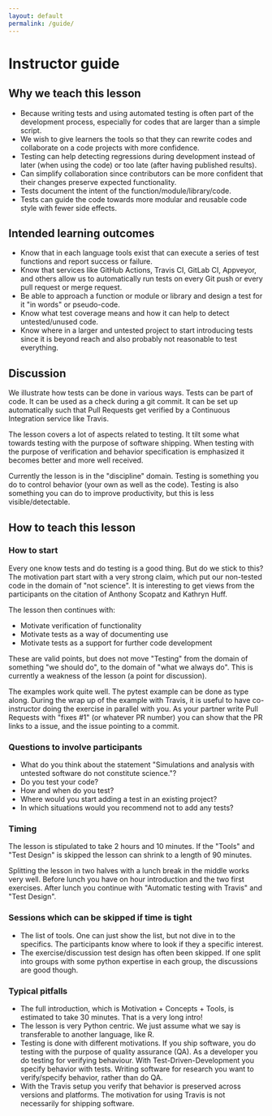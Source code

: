 ```yaml
---
layout: default
permalink: /guide/
---
```


# Instructor guide

## Why we teach this lesson

- Because writing tests and using automated testing is often part
  of the development process, especially for codes that are larger than
  a simple script.
- We wish to give learners the tools so that they can rewrite codes and
  collaborate on a code projects with more confidence.
- Testing can help detecting regressions during development instead of later
  (when using the code) or too late (after having published results).
- Can simplify collaboration since contributors can be more confident that
  their changes preserve expected functionality.
- Tests document the intent of the function/module/library/code.
- Tests can guide the code towards more modular and reusable code style with
  fewer side effects.


## Intended learning outcomes

- Know that in each language tools exist that can execute a series of test functions
  and report success or failure.
- Know that services like GitHub Actions, Travis CI, GitLab CI, Appveyor, and others
  allow us to automatically run tests on every Git push or every pull request or merge request.
- Be able to approach a function or module or library and design a test for it "in words"
  or pseudo-code.
- Know what test coverage means and how it can help to detect untested/unused code.
- Know where in a larger and untested project to start introducing tests since it is beyond
  reach and also probably not reasonable to test everything.


## Discussion

We illustrate how tests can be done in various ways. Tests can be part
of code.  It can be used as a check during a git commit. It can be set
up automatically such that Pull Requests get verified by a Continuous
Integration service like Travis.

The lesson covers a lot of aspects related to testing. It tilt some what
towards testing with the purpose of software shipping. When testing with
the purpose of verification and behavior specification is emphasized it
becomes better and more well received.

Currently the lesson is in the "discipline" domain. Testing is
something you do to control behavior (your own as well as the code). 
Testing is also something you can do to improve productivity, but this 
is less visible/detectable.


## How to teach this lesson

### How to start
Every one know tests and do testing is a good thing. But do we stick to
this? The motivation part start with a very strong claim, which put our
non-tested code in the domain of "not science". It is interesting to get
views from the participants on the citation of Anthony Scopatz and 
Kathryn Huff.

The lesson then continues with:
- Motivate verification of functionality
- Motivate tests as a way of documenting use
- Motivate tests as a support for further code development

These are valid points, but does not move "Testing" from the domain of
something "we should do", to the domain of "what we always do". This is
currently a weakness of the lesson (a point for discussion).

The examples work quite well. The pytest example can be done as type
along. During the wrap up of the example with Travis, it is useful to
have co-instructor doing the exercise in parallel with you. As your
partner write Pull Requests with "fixes #1" (or whatever PR number) you
can show that the PR links to a issue, and the issue pointing to a
commit.


### Questions to involve participants

- What do you think about the statement "Simulations and analysis with
  untested software do not constitute science."?
- Do you test your code?
- How and when do you test?
- Where would you start adding a test in an existing project?
- In which situations would you recommend not to add any tests?


### Timing
The lesson is stipulated to take 2 hours and 10 minutes. If the "Tools"
and "Test Design" is skipped the lesson can shrink to a length of 90
minutes.

Splitting the lesson in two halves with a lunch break in the middle
works very well. Before lunch you have on hour introduction and the two
first exercises. After lunch you continue with "Automatic testing with 
Travis" and "Test Design".

### Sessions which can be skipped if time is tight
* The list of tools. One can just show the list, but not dive in to the
  specifics. The participants know where to look if they a specific
  interest.
* The exercise/discussion test design has often been skipped. If one split into
  groups with some python expertise in each group, the discussions are good though.

### Typical pitfalls
* The full introduction, which is Motivation + Concepts + Tools, is
  estimated to take 30 minutes. That is a very long intro!
* The lesson is very Python centric. We just assume what we say is
  transferable to another language, like R.
* Testing is done with different motivations. If you ship software, you
  do testing with the purpose of quality assurance (QA). As a developer
    you do testing for verifying behaviour. With
    Test-Driven-Development you specify behavior with tests. Writing
    software for research you want to verify/specify behavior, rather
    than do QA. 
* With the Travis setup you verify that behavior is preserved across
  versions and platforms. The motivation for using Travis is not
  necessarily for shipping software. 
